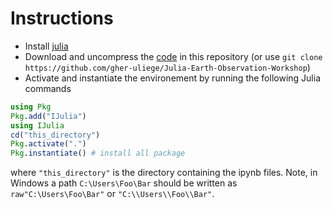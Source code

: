 

# Instructions

* Install [julia](https://julialang.org/downloads/)
* Download and uncompress the [code](https://github.com/Alexander-Barth/Julia-Earth-Observation-Workshop-2024/archive/refs/heads/main.zip) in this repository (or use `git clone https://github.com/gher-uliege/Julia-Earth-Observation-Workshop`)
* Activate and instantiate the environement by running the following Julia commands

 ```julia
using Pkg
Pkg.add("IJulia")
using IJulia
cd("this_directory")
Pkg.activate(".")
Pkg.instantiate() # install all package
```

where `"this_directory"` is the directory containing the ipynb files. Note, in Windows a path `C:\Users\Foo\Bar` should be written as `raw"C:\Users\Foo\Bar"` or `"C:\\Users\\Foo\\Bar"`.
